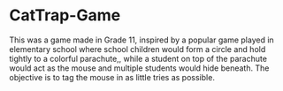 # CatTrap-Game

This was a game made in Grade 11, inspired by a popular game played in elementary school where school children would form a circle and hold tightly to a colorful parachute,,
while a student on top of the parachute would act as the mouse and multiple students would hide beneath. The objective is to tag the mouse in as little tries as possible.
